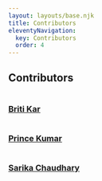 ```yaml
---
layout: layouts/base.njk
title: Contributors
eleventyNavigation:
  key: Contributors
  order: 4
---
```

<div class="min-h-[50vh] grid place-content-center justify-items-center relative">
  <h2 class="font-bold text-4xl my-5">Contributors</h2>
  <!-- <p class="font-light text-xl">Read our data driven and evidence based Tales</p> -->
  <!-- <a class="text-6xl font-light absolute bottom-5 text-gray-300 animate-bounce" href="#maincontent"><span class="iconify" data-icon="mdi-chevron-down"></span></a> -->
</div>

<div id="maincontent" class="container mx-auto px-8 grid lg:grid-cols-3 place-content-center justify-items-center gap-10 mb-10">
	<a target="_blank" href="https://twitter.com/KarBriti" class="flex items-center gap-10 border border-gray-300 shadow-md px-10 py-8 rounded-xl w-full max-w-[25rem]">
    <img class="w-10" src="https://api.multiavatar.com/1.svg" alt="" >
    <h3 class="font-medium text-lg">Briti Kar</h3>
  </a>
	<a target="_blank" href="https://twitter.com/princekumar037" class="flex items-center gap-10 border border-gray-300 shadow-md px-10 py-8 rounded-xl w-full max-w-[25rem]">
    <img class="w-10" src="https://api.multiavatar.com/2.svg" alt="" >
    <h3 class="font-medium text-lg">Prince Kumar</h3>
  </a>
	<a target="_blank" href="https://twitter.com/sarika_jnu" class="flex items-center gap-10 border border-gray-300 shadow-md px-10 py-8 rounded-xl w-full max-w-[25rem]">
    <img class="w-10" src="https://api.multiavatar.com/3.svg" alt="" >
    <h3 class="font-medium text-lg">Sarika Chaudhary</h3>
  </a>
</div>